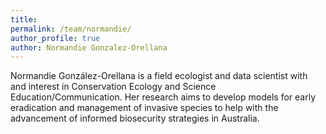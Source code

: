 ```yaml
---
title:
permalink: /team/normandie/
author_profile: true
author: Normandie Gonzalez-Orellana
---
```

Normandie González-Orellana is a field ecologist and data scientist with and interest in Conservation Ecology and Science Education/Communication. Her research aims to develop models for early eradication and management of invasive species to help with the advancement of informed biosecurity strategies in Australia.
